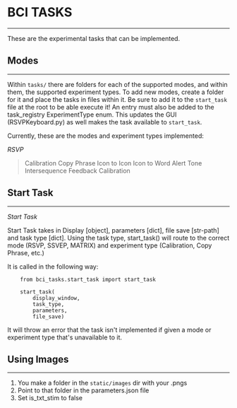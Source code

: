 # BCI TASKS
-----------

These are the experimental tasks that can be implemented.

## Modes
---------
Within `tasks/` there are folders for each of the supported modes, and within them, the supported experiment types. To add new modes, create a folder for it and place the tasks in files within it. Be sure to add it to the `start_task` file at the root to be able execute it! An entry must also be added to the task_registry ExperimentType
enum. This updates the GUI (RSVPKeyboard.py) as well makes the task available to `start_task`.

Currently, these are the modes and experiment types implemented:

*RSVP* 

> Calibration
> Copy Phrase
> Icon to Icon
> Icon to Word
> Alert Tone
> Intersequence Feedback Calibration


## Start Task
-------------

*Start Task* 

Start Task takes in Display [object], parameters [dict], file save [str-path] and task type [dict]. Using the
task type, start_task() will route to the correct mode (RSVP, SSVEP, MATRIX) and experiment type (Calibration, Copy Phrase, etc.)

It is called in the following way:

```
	from bci_tasks.start_task import start_task

    start_task(
       	display_window,
        task_type,
        parameters,
        file_save)

```

It will throw an error that the task isn't implemented if given a mode or experiment type that's unavailable to it. 


## Using Images
---------------

1. You make a folder in the `static/images` dir with your .pngs
2. Point to that folder in the parameters.json file
3. Set is_txt_stim to false